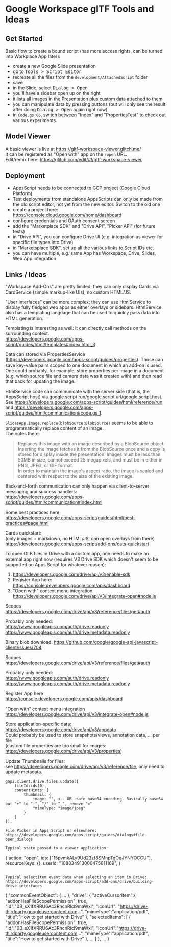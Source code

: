 # Google Workspace glTF Tools and Ideas

## Get Started

Basic flow to create a bound script (has more access rights, can be turned into Workplace App later):

- create a new Google Slide presentation
- go to <kbd>Tools > Script Editor</kbd>
- recreate all the files from the `development/AttachedScript` folder
- save
- in the Slide, select <kbd>Dialog > Open</kbd>
- you'll have a sidebar open up on the right
- it lists all images in the Presentation plus custom data attached to them
- you can manipulate data by pressing buttons (but will only see the result after doing <kbd>Dialog > Open</kbd> again right now)
- in `Code.gs:66`, switch between "Index" and "PropertiesTest" to check out various experiments.

## Model Viewer

A basic viewer is live at https://gltf-workspace-viewer.glitch.me/  
It can be registered as "Open with" app on the `/open` URL.  
Edit/remix here: https://glitch.com/edit/#!/gltf-workspace-viewer  

## Deployment

- AppsScript needs to be connected to GCP project (Google Cloud Platform)
- Test deployments from standalone AppsScripts can only be made from the old script editor, not yet from the new editor. Switch to the old one
- create a project here: https://console.cloud.google.com/home/dashboard
- configure credentials and OAuth consent screen
- add the "Marketplace SDK" and "Drive API", "Picker API" (for future tests)
- in "Drive API", you can configure Drive UI (e.g. integration as viewer for specific file types into Drive)
- in "Marketsplace SDK", set up all the various links to Script IDs etc.
- you can have multiple, e.g. same App has Workspace, Drive, Slides, Web App integration

## Links / Ideas

"Workspace Add-Ons" are pretty limited; they can only display Cards via CardService (simple markup-like UIs), no custom HTML/JS.

"User Interfaces" can be more complex; they can use HtmlService to display fully fledged web apps as either overlays or sidebars. HtmlService also has a templating language that can be used to quickly pass data into HTML generation.  

Templating is interesting as well: it can directly call methods on the surrounding context.  
https://developers.google.com/apps-script/guides/html/templates#index.html_3  

Data can stored via PropertiesService (https://developers.google.com/apps-script/guides/properties). Those can save key-value pairs scoped to one document in which an add-on is used.  
One could probably, for example, store properties per image in a document (e.g. which source file and camera data was it created with) and then read that back for updating the image.  

HtmlService code can communicate with the server side (that is, the AppsScript host) via google.script.run/google.script.url/google.script.host. See https://developers.google.com/apps-script/guides/html/reference/run and https://developers.google.com/apps-script/guides/html/communication#code.gs_1.  

`SlidesApp.image.replace(blobSource:BlobSource)` seems to be able to programmatically replace content of an image.  
The notes there: 
> Replaces this image with an image described by a BlobSource object.  
Inserting the image fetches it from the BlobSource once and a copy is stored for display inside the presentation. Images must be less than 50MB in size, cannot exceed 25 megapixels, and must be in either in PNG, JPEG, or GIF format.  
In order to maintain the image's aspect ratio, the image is scaled and centered with respect to the size of the existing image.

Back-and-forth communication can only happen via client-to-server messaging and success handlers:  
https://developers.google.com/apps-script/guides/html/communication#index.html  

Some best practices here:  
https://developers.google.com/apps-script/guides/html/best-practices#page.html  

Cards quickstart:  
(only images + markdown, no HTML/JS, can open overlays from there)  
https://developers.google.com/apps-script/add-ons/cats-quickstart

To open GLB files in Drive with a custom app, one needs to make an external app right now (requires V3 Drive SDK which doesn't seem to be supported on Apps Script for whatever reason):  
1. https://developers.google.com/drive/api/v3/enable-sdk
2. Register App here: https://console.developers.google.com/apis/dashboard
3. "Open with" context menu integration: https://developers.google.com/drive/api/v3/integrate-open#node.js

Scopes  
https://developers.google.com/drive/api/v3/reference/files/get#auth  
  
Probably only needed:  
https://www.googleapis.com/auth/drive.readonly  
https://www.googleapis.com/auth/drive.metadata.readonly  

Binary blob download:
https://github.com/google/google-api-javascript-client/issues/704


Scopes  
https://developers.google.com/drive/api/v3/reference/files/get#auth

Probably only needed:  
https://www.googleapis.com/auth/drive.readonly
https://www.googleapis.com/auth/drive.metadata.readonly

Register App here  
https://console.developers.google.com/apis/dashboard

"Open with" context menu integration  
https://developers.google.com/drive/api/v3/integrate-open#node.js

Store application-specific data:  
https://developers.google.com/drive/api/v3/appdata  
Could probably be used to store snapshots/views, annotation data, ... per file  
(custom file properties are too small for images: https://developers.google.com/drive/api/v3/properties)  

Update Thumbnails for files:  
see https://developers.google.com/drive/api/v3/reference/file, only need to update metadata.  
```
gapi.client.drive.files.update({
    fileId:ids[0],
    contentHints: {
        thumbnail: {
            image: "", <-- URL-safe base64 encoding. Basically base64 but "+" to "-", "/" to "_", remove "=" 
            "mimeType: "image/jpeg"
        }
    }
});

File Picker in Apps Script or elsewhere:  
https://developers.google.com/apps-script/guides/dialogs#file-open_dialogs

Typical state passed to a viewer application:  
```
{
    action: "open",
    ids: ["15pvmkALy9Ud23zf8SMnpTgOqJYNYOCCU"],
    resourceKeys: {},
    userId: "108834913000475811169",
}
```

Typical selectItem event data when selecting an item in Drive:  
https://developers.google.com/apps-script/add-ons/drive/building-drive-interfaces
```
{
    "commonEventObject": { ... },
    "drive": {
    "activeCursorItem":{
        "addonHasFileScopePermission": true,
        "id":"0B_sX1fXRRU6Ac3RhcnRlcl9maWxl",
        "iconUrl": "https://drive-thirdparty.googleusercontent.com...",
        "mimeType":"application/pdf",
        "title":"How to get started with Drive"
    },
    "selectedItems": [
        {
        "addonHasFileScopePermission": true,
        "id":"0B_sX1fXRRU6Ac3RhcnRlcl9maWxl",
        "iconUrl":"https://drive-thirdparty.googleusercontent.com...",
        "mimeType":"application/pdf",
        "title":"How to get started with Drive"
        },
        ...
    ]
    },
    ...
}
```